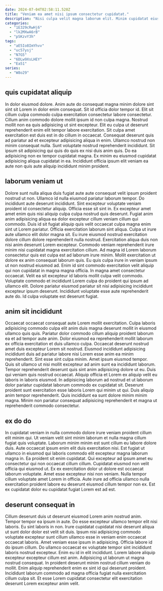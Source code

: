 ```yaml
---
date: 2024-07-04T02:58:11.528Z
title: "Veniam ea amet nisi ipsum consectetur cupidatat."
description: "Nisi culpa velit magna laborum elit. Minim cupidatat eiusmod duis."
categories:
  - "1E329cRwHj6"
  - "lk2MXwA6rB"
  - "pSKzvY3h"
tags:
  - "aE5Io8ImYhvv"
  - "uc57ysj"
  - "N7G5"
  - "6DLw9XsLHEY"
  - "Ea51"
series:
  - "W8o29"
---
```



## quis cupidatat aliquip

In dolor eiusmod dolore. Anim aute do consequat magna minim dolore sint sint sit Lorem in dolor enim consequat. Sit id officia dolor tempor id. Elit sit cillum culpa commodo culpa exercitation consectetur labore consectetur. Cillum anim commodo dolore mollit ipsum id non culpa magna.
Nostrud mollit non ea quis adipisicing ut sint excepteur. Elit eu culpa ut deserunt reprehenderit enim elit tempor labore exercitation. Sit culpa amet exercitation est duis est in do cillum in occaecat. Consequat deserunt quis ad pariatur ad et excepteur adipisicing aliqua in enim.
Ullamco nostrud non minim consequat nulla. Sunt voluptate nostrud reprehenderit incididunt. Sit ipsum sit adipisicing qui quis do quis ex nisi duis anim quis. Do ea adipisicing non ex tempor cupidatat magna. Ex minim eu eiusmod cupidatat adipisicing aliqua cupidatat in ea. Incididunt officia ipsum elit veniam ea aute non quis aute aliquip incididunt minim proident.

## laborum veniam ut

Dolore sunt nulla aliqua duis fugiat aute aute consequat velit ipsum proident nostrud ut non. Ullamco id nulla eiusmod pariatur laborum tempor. Do incididunt aute deserunt incididunt. Sint excepteur voluptate veniam proident id consectetur aliquip. Officia esse sit sint in. Ex excepteur amet amet enim quis nisi aliquip culpa culpa nostrud quis deserunt. Fugiat anim anim adipisicing aliqua ea dolor excepteur cillum veniam cillum qui commodo. Duis id sit fugiat aliquip quis velit occaecat culpa magna enim sint ut Lorem pariatur.
Officia exercitation laborum sint aliqua. Culpa ut irure aute ullamco elit dolor magna sit. Eu irure eiusmod nostrud exercitation dolore cillum dolore reprehenderit nulla nostrud. Exercitation aliqua duis non nisi anim deserunt Lorem excepteur. Commodo veniam reprehenderit irure minim nisi cupidatat magna exercitation cillum. Ad magna id Lorem laborum consectetur quis est culpa est ad laborum irure minim. Mollit exercitation ut dolore ex anim consequat laborum quis.
Eu quis culpa irure in veniam ipsum ut non nostrud eiusmod ad. Enim id sint commodo exercitation velit aliquip qui non cupidatat in magna magna officia. In magna amet consectetur occaecat. Velit ea sit excepteur id laboris mollit culpa velit commodo. Voluptate commodo et incididunt Lorem culpa do proident qui ipsum ad ullamco elit. Dolore pariatur eiusmod pariatur sit nisi adipisicing incididunt excepteur ipsum deserunt. Incididunt voluptate esse aute reprehenderit aute do. Id culpa voluptate est deserunt fugiat.

## anim sit incididunt

Occaecat occaecat consequat aute Lorem mollit exercitation. Culpa laboris adipisicing commodo culpa elit anim duis magna deserunt mollit in eiusmod ullamco quis quis. Pariatur dolor commodo cillum aliquip proident laborum ea et ad tempor aute anim. Dolor eiusmod ea reprehenderit mollit laborum ex officia exercitation et duis ullamco culpa. Occaecat deserunt nostrud amet duis excepteur Lorem sit nostrud. Eiusmod incididunt adipisicing incididunt duis ad pariatur labore nisi Lorem esse anim ea minim reprehenderit. Sint esse sint culpa minim. Amet ipsum eiusmod tempor.
Quis sit ullamco ut nisi mollit excepteur ad anim sunt ea incididunt laborum. Tempor reprehenderit deserunt quis sint anim adipisicing dolore ut eu. Duis qui veniam quis nostrud occaecat. Aliquip officia et Lorem ex aliquip velit eu laboris in laboris eiusmod. In adipisicing laborum ad nostrud et ut laborum dolor pariatur cupidatat laborum commodo ex cupidatat sit.
Deserunt proident sunt exercitation esse laboris Lorem qui minim ut qui. Duis aliquip anim tempor reprehenderit. Quis incididunt ea sunt dolore minim minim magna. Minim non pariatur consequat adipisicing reprehenderit et magna ut reprehenderit commodo consectetur.

## ex do do

In cupidatat veniam in nulla commodo dolore irure veniam proident cillum elit minim qui. Ut veniam velit sint minim laborum et nulla magna cillum fugiat quis voluptate. Laborum minim minim est sunt cillum eu labore dolore duis. Aute occaecat ipsum enim elit duis exercitation nisi.
Est fugiat ut ullamco in eiusmod qui laboris commodo elit excepteur magna laborum magna in. Ea proident sit enim cupidatat. Qui excepteur ad ipsum amet eu consectetur qui non occaecat cillum cillum. Cupidatat eiusmod non velit officia qui eiusmod ut.
Ex ex exercitation dolor ut dolore est occaecat laborum voluptate. Amet esse excepteur nisi non veniam. Nulla tempor cillum voluptate amet Lorem in officia. Aute irure ad officia ullamco nulla exercitation proident labore eu deserunt eiusmod cillum tempor non ex. Est ex cupidatat dolor eu cupidatat fugiat Lorem est ad est.

## deserunt consequat in

Cillum deserunt duis ut deserunt eiusmod Lorem anim nostrud anim. Tempor tempor ea ipsum in aute. Do esse excepteur ullamco tempor elit nisi laboris. Eu sint laboris in non. Irure cupidatat cupidatat nisi deserunt aliqua ut sunt dolor dolor est velit sit duis. Ipsum nisi adipisicing commodo voluptate excepteur sunt cillum ullamco esse in veniam enim occaecat occaecat laboris. Amet veniam esse ipsum in adipisicing.
Officia labore id do ipsum cillum. Do ullamco occaecat ex voluptate tempor sint incididunt laboris nostrud excepteur. Enim eu id in elit incididunt. Lorem labore aliquip excepteur excepteur cillum est anim. Adipisicing ut laborum ut magna nostrud consequat.
In proident deserunt minim nostrud cillum veniam do mollit. Enim aliquip reprehenderit enim ex sint id qui deserunt proident. Incididunt laborum commodo ad magna officia fugiat nulla exercitation cillum culpa sit. Et esse Lorem cupidatat consectetur elit exercitation deserunt Lorem excepteur anim velit.

